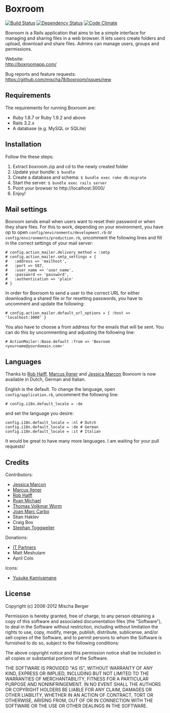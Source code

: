 # Boxroom

[![Build Status](https://secure.travis-ci.org/mischa78/boxroom.png)](http://travis-ci.org/mischa78/boxroom)
[![Dependency Status](https://gemnasium.com/mischa78/boxroom.png?travis)](https://gemnasium.com/mischa78/boxroom)
[![Code Climate](https://codeclimate.com/badge.png)](https://codeclimate.com/github/mischa78/boxroom)

Boxroom is a Rails application that aims to be a simple interface for managing and
sharing files in a web browser. It lets users create folders and upload, download
and share files. Admins can manage users, groups and permissions.

Website:  
http://boxroomapp.com/

Bug reports and feature requests:  
https://github.com/mischa78/boxroom/issues/new


Requirements
------------
The requirements for running Boxroom are:

 * Ruby 1.8.7 or Ruby 1.9.2 and above
 * Rails 3.2.x
 * A database (e.g. MySQL or SQLite)


Installation
------------
Follow the these steps:

 1. Extract boxroom.zip and cd to the newly created folder
 2. Update your bundle: `$ bundle`
 3. Create a database and schema: `$ bundle exec rake db:migrate`
 4. Start the server: `$ bundle exec rails server`
 5. Point your browser to http://localhost:3000/
 6. Enjoy!


Mail settings
-------------
Boxroom sends email when users want to reset their password or when they share files.
For this to work, depending on your environment, you have op to open
`config/environments/development.rb` or `config/environments/production.rb`, uncomment
the following lines and fill in the correct settings of your mail server:

    # config.action_mailer.delivery_method = :smtp
    # config.action_mailer.smtp_settings = {
    #   :address => 'mailhost',
    #   :port => 587,
    #   :user_name => 'user_name',
    #   :password => 'password',
    #   :authentication => 'plain'
    # }

In order for Boxroom to send a user to the correct URL for either downloading a shared
file or for resetting passwords, you have to uncomment and update the following:

    # config.action_mailer.default_url_options = { :host => 'localhost:3000' }

You also have to choose a from address for the emails that will be sent. You can do
this by uncommenting and adjusting the following line:

    # ActionMailer::Base.default :from => 'Boxroom <yourname@yourdomain.com>'


Languages
---------
Thanks to [Rob Halff](https://github.com/rhalff), [Marcus Ilgner](https://github.com/milgner) and
[Jessica Marcon](https://github.com/marcontwm) Boxroom is now available in Dutch, German and Italian.

English is the default. To change the language, open `config/application.rb`, uncomment the following line:

    # config.i18n.default_locale = :de

and set the language you desire:

    config.i18n.default_locale = :nl # Dutch
    config.i18n.default_locale = :de # German
    config.i18n.default_locale = :it # Italian

It would be great to have many more languages. I am waiting for your pull requests!


Credits
-------

Contributors:

 * [Jessica Marcon](https://github.com/marcontwm)
 * [Marcus Ilgner](https://github.com/milgner)
 * [Rob Halff](https://github.com/rhalff)
 * [Ryan Michael](https://github.com/kerinin/boxroom)
 * [Thomas Volkmar Worm](https://github.com/tvw/)
 * [Joan Marc Carbo](https://github.com/jmcarbo)
 * Stian Haklev
 * Craig Box
 * [Stephan Toggweiler](https://github.com/rheoli)

Donations:

 * [IT Partners](http://www.itpartners.co.nz/)
 * Matt Meshulam
 * April Colo

Icons:

 * [Yusuke Kamiyamane](http://p.yusukekamiyamane.com/)


License
-------
Copyright (c) 2006-2012 Mischa Berger

Permission is hereby granted, free of charge, to any person obtaining a copy of
this software and associated documentation files (the "Software"), to deal in
the Software without restriction, including without limitation the rights to use,
copy, modify, merge, publish, distribute, sublicense, and/or sell copies of the
Software, and to permit persons to whom the Software is furnished to do so, subject
to the following conditions:

The above copyright notice and this permission notice shall be included in all
copies or substantial portions of the Software.

THE SOFTWARE IS PROVIDED "AS IS", WITHOUT WARRANTY OF ANY KIND, EXPRESS OR IMPLIED,
INCLUDING BUT NOT LIMITED TO THE WARRANTIES OF MERCHANTABILITY, FITNESS FOR A
PARTICULAR PURPOSE AND NONINFRINGEMENT. IN NO EVENT SHALL THE AUTHORS OR COPYRIGHT
HOLDERS BE LIABLE FOR ANY CLAIM, DAMAGES OR OTHER LIABILITY, WHETHER IN AN ACTION
OF CONTRACT, TORT OR OTHERWISE, ARISING FROM, OUT OF OR IN CONNECTION WITH THE
SOFTWARE OR THE USE OR OTHER DEALINGS IN THE SOFTWARE.
